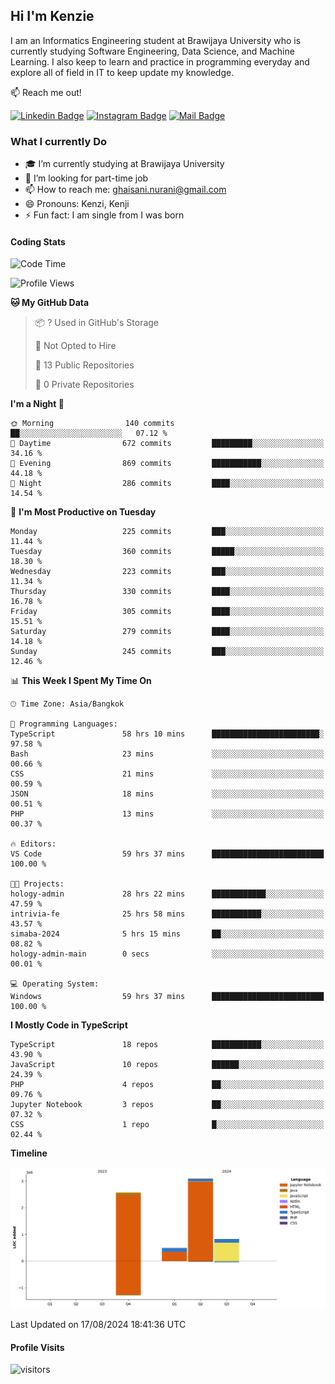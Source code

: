 ## Hi I'm Kenzie


I am an Informatics Engineering student at Brawijaya University who is currently studying Software Engineering, Data Science, and Machine Learning. I also keep to learn and practice in programming everyday and explore all of field in IT to keep update my knowledge.

:mailbox: Reach me out!

[![Linkedin Badge](https://img.shields.io/badge/-Kenzie_Taqiyassar-0e76a8?style=flat&labelColor=0e76a8&logo=linkedin&logoColor=white)](https://www.linkedin.com/in/kenzie-taqiyassar-37458b1aa/) 
[![Instagram Badge](https://img.shields.io/badge/-@__kenziehh_-e84393?style=flat&labelColor=e84393&logo=instagram&logoColor=white)](https://www.instagram.com/_kenziehh/) 
[![Mail Badge](https://img.shields.io/badge/-ghaisani.nurani-c0392b?style=flat&labelColor=c0392b&logo=gmail&logoColor=white)](mailto:ghaisani.nurani@gmail.com)

### What I currently Do

- 🎓 I’m currently studying at Brawijaya University
- 💼 I’m looking for part-time job
- 📫 How to reach me: ghaisani.nurani@gmail.com
- 😄 Pronouns: Kenzi, Kenji
- ⚡ Fun fact: I am single from I was born

#### Coding Stats
<!--START_SECTION:waka-->
![Code Time](http://img.shields.io/badge/Code%20Time-602%20hrs%2049%20mins-blue)

![Profile Views](http://img.shields.io/badge/Profile%20Views-0-blue)

**🐱 My GitHub Data** 

> 📦 ? Used in GitHub's Storage 
 > 
> 🚫 Not Opted to Hire
 > 
> 📜 13 Public Repositories 
 > 
> 🔑 0 Private Repositories 
 > 
**I'm a Night 🦉** 

```text
🌞 Morning                140 commits         ██░░░░░░░░░░░░░░░░░░░░░░░   07.12 % 
🌆 Daytime                672 commits         █████████░░░░░░░░░░░░░░░░   34.16 % 
🌃 Evening                869 commits         ███████████░░░░░░░░░░░░░░   44.18 % 
🌙 Night                  286 commits         ████░░░░░░░░░░░░░░░░░░░░░   14.54 % 
```
📅 **I'm Most Productive on Tuesday** 

```text
Monday                   225 commits         ███░░░░░░░░░░░░░░░░░░░░░░   11.44 % 
Tuesday                  360 commits         █████░░░░░░░░░░░░░░░░░░░░   18.30 % 
Wednesday                223 commits         ███░░░░░░░░░░░░░░░░░░░░░░   11.34 % 
Thursday                 330 commits         ████░░░░░░░░░░░░░░░░░░░░░   16.78 % 
Friday                   305 commits         ████░░░░░░░░░░░░░░░░░░░░░   15.51 % 
Saturday                 279 commits         ████░░░░░░░░░░░░░░░░░░░░░   14.18 % 
Sunday                   245 commits         ███░░░░░░░░░░░░░░░░░░░░░░   12.46 % 
```


📊 **This Week I Spent My Time On** 

```text
🕑︎ Time Zone: Asia/Bangkok

💬 Programming Languages: 
TypeScript               58 hrs 10 mins      ████████████████████████░   97.58 % 
Bash                     23 mins             ░░░░░░░░░░░░░░░░░░░░░░░░░   00.66 % 
CSS                      21 mins             ░░░░░░░░░░░░░░░░░░░░░░░░░   00.59 % 
JSON                     18 mins             ░░░░░░░░░░░░░░░░░░░░░░░░░   00.51 % 
PHP                      13 mins             ░░░░░░░░░░░░░░░░░░░░░░░░░   00.37 % 

🔥 Editors: 
VS Code                  59 hrs 37 mins      █████████████████████████   100.00 % 

🐱‍💻 Projects: 
hology-admin             28 hrs 22 mins      ████████████░░░░░░░░░░░░░   47.59 % 
intrivia-fe              25 hrs 58 mins      ███████████░░░░░░░░░░░░░░   43.57 % 
simaba-2024              5 hrs 15 mins       ██░░░░░░░░░░░░░░░░░░░░░░░   08.82 % 
hology-admin-main        0 secs              ░░░░░░░░░░░░░░░░░░░░░░░░░   00.01 % 

💻 Operating System: 
Windows                  59 hrs 37 mins      █████████████████████████   100.00 % 
```

**I Mostly Code in TypeScript** 

```text
TypeScript               18 repos            ███████████░░░░░░░░░░░░░░   43.90 % 
JavaScript               10 repos            ██████░░░░░░░░░░░░░░░░░░░   24.39 % 
PHP                      4 repos             ██░░░░░░░░░░░░░░░░░░░░░░░   09.76 % 
Jupyter Notebook         3 repos             ██░░░░░░░░░░░░░░░░░░░░░░░   07.32 % 
CSS                      1 repo              █░░░░░░░░░░░░░░░░░░░░░░░░   02.44 % 
```



**Timeline**

![Lines of Code chart](https://raw.githubusercontent.com/kenziehh/kenziehh/master/assets/bar_graph.png)


 Last Updated on 17/08/2024 18:41:36 UTC
<!--END_SECTION:waka-->


#### Profile Visits

![visitors](https://visitor-badge.glitch.me/badge?page_id=kenziehh.kenziehh)





